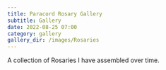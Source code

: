```yaml
---
title: Paracord Rosary Gallery
subtitle: Gallery
date: 2022-08-25 07:00
category: gallery
gallery_dir: /images/Rosaries
---
```


A collection of Rosaries I have assembled over time.

<div class="bg-override-rosary"></div>
